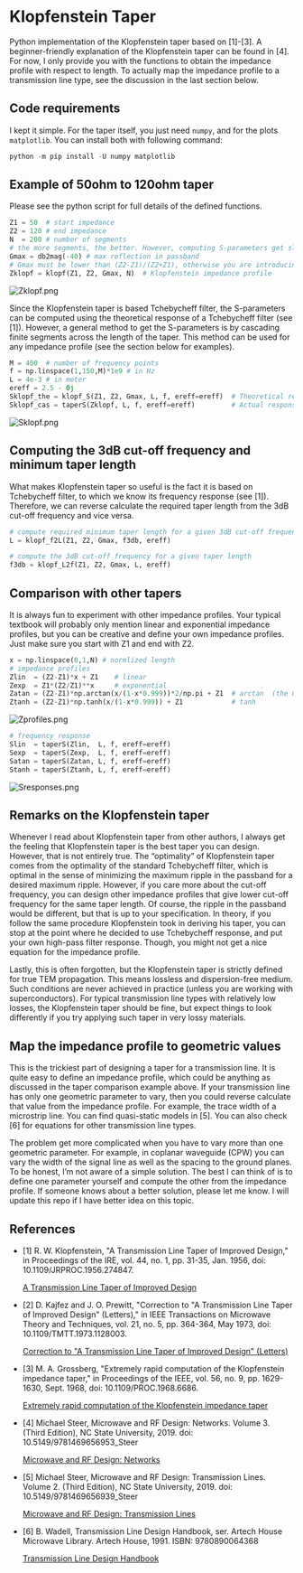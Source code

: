 # Klopfenstein Taper

Python implementation of the Klopfenstein taper based on [1]-[3]. A beginner-friendly explanation of the Klopfenstein taper can be found in [4]. For now, I only provide you with the functions to obtain the impedance profile with respect to length. To actually map the impedance profile to a transmission line type, see the discussion in the last section below.

## Code requirements

I kept it simple. For the taper itself, you just need `numpy`, and for the plots `matplotlib`. You can install both with following command:

```powershell
python -m pip install -U numpy matplotlib
```

## Example of 50ohm to 120ohm taper

Please see the python script for full details of the defined functions.

```python
Z1 = 50  # start impedance
Z2 = 120 # end impedance
N  = 200 # number of segments 
# the more segments, the better. However, computing S-parameters get slower via matrix cascade method.
Gmax = db2mag(-40) # max reflection in passband
# Gmax must be lower than (Z2-Z1)/(Z2+Z1), otherwise you are introducing gain in S11. I will let you think about that!
Zklopf = klopf(Z1, Z2, Gmax, N)  # Klopfenstein impedance profile
```

![Zklopf.png](images/Zklopf.png)

Since the Klopfenstein taper is based Tchebycheff filter, the S-parameters can be computed using the theoretical response of a Tchebycheff filter (see [1]). However, a general method to get the S-parameters is by cascading finite segments across the length of the taper. This method can be used for any impedance profile (see the section below for examples).

```python
M = 400  # number of frequency points
f = np.linspace(1,150,M)*1e9 # in Hz
L = 4e-3 # in meter
ereff = 2.5 - 0j
Sklopf_the = klopf_S(Z1, Z2, Gmax, L, f, ereff=ereff)  # Theoretical response
Sklopf_cas = taperS(Zklopf, L, f, ereff=ereff)         # Actual response of cascade of finite segments
```

![Sklopf.png](images/Sklopf.png)

## Computing the 3dB cut-off frequency and minimum taper length

What makes Klopfenstein taper so useful is the fact it is based on Tchebycheff filter, to which we know its frequency response (see [1]). Therefore, we can reverse calculate the required taper length from the 3dB cut-off frequency and vice versa. 

```python
# compute required minimum taper length for a given 3dB cut-off frequency
L = klopf_f2L(Z1, Z2, Gmax, f3db, ereff)

# compute the 3dB cut-off frequency for a given taper length
f3db = klopf_L2f(Z1, Z2, Gmax, L, ereff)
```

## Comparison with other tapers

It is always fun to experiment with other impedance profiles. Your typical textbook will probably only mention linear and exponential impedance profiles, but you can be creative and define your own impedance profiles. Just make sure you start with Z1 and end with Z2.

```python
x = np.linspace(0,1,N) # normlized length
# impedance profiles
Zlin  = (Z2-Z1)*x + Z1    # linear
Zexp  = Z1*(Z2/Z1)**x     # exponential
Zatan = (Z2-Z1)*np.arctan(x/(1-x*0.999))*2/np.pi + Z1  # arctan  (the 0.999 is to avoid dividing by zero)
Ztanh = (Z2-Z1)*np.tanh(x/(1-x*0.999)) + Z1            # tanh
```

![Zprofiles.png](images/Zprofiles.png)

```python
# frequency response
Slin  = taperS(Zlin,  L, f, ereff=ereff)
Sexp  = taperS(Zexp,  L, f, ereff=ereff)
Satan = taperS(Zatan, L, f, ereff=ereff)
Stanh = taperS(Ztanh, L, f, ereff=ereff)
```

![Sresponses.png](images/Sresponses.png)

## Remarks on the Klopfenstein taper

Whenever I read about Klopfenstein taper from other authors, I always get the feeling that Klopfenstein taper is the best taper you can design. However, that is not entirely true. The “optimality” of Klopfenstein taper comes from the optimality of the standard Tchebycheff filter, which is optimal in the sense of minimizing the maximum ripple in the passband for a desired maximum ripple. However, if you care more about the cut-off frequency, you can design other impedance profiles that give lower cut-off frequency for the same taper length. Of course, the ripple in the passband would be different, but that is up to your specification. In theory, if you follow the same procedure Klopfenstein took in deriving his taper, you can stop at the point where he decided to use Tchebycheff response, and put your own high-pass filter response. Though, you might not get a nice equation for the impedance profile.

Lastly, this is often forgotten, but the Klopfenstein taper is strictly defined for true TEM propagation. This means lossless and dispersion-free medium. Such conditions are never achieved in practice (unless you are working with superconductors). For typical transmission line types with relatively low losses, the Klopfenstein taper should be fine, but expect things to look differently if you try applying such taper in very lossy materials.

## Map the impedance profile to geometric values

This is the trickiest part of designing a taper for a transmission line. It is quite easy to define an impedance profile, which could be anything as discussed in the taper comparison example above. If your transmission line has only one geometric parameter to vary, then you could reverse calculate that value from the impedance profile. For example, the trace width of a microstrip line. You can find quasi-static models in [5]. You can also check [6] for equations for other transmission line types.

The problem get more complicated when you have to vary more than one geometric parameter. For example, in coplanar waveguide (CPW) you can vary the width of the signal line as well as the spacing to the ground planes. To be honest, I’m not aware of a simple solution. The best I can think of is to define one parameter yourself and compute the other from the impedance profile. If someone knows about a better solution, please let me know. I will update this repo if I have better idea on this topic.

## References

- [1] R. W. Klopfenstein, "A Transmission Line Taper of Improved Design," in Proceedings of the IRE, vol. 44, no. 1, pp. 31-35, Jan. 1956, doi: 10.1109/JRPROC.1956.274847.
    
    [A Transmission Line Taper of Improved Design](https://ieeexplore.ieee.org/document/4051841)
    
- [2] D. Kajfez and J. O. Prewitt, "Correction to "A Transmission Line Taper of Improved Design" (Letters)," in IEEE Transactions on Microwave Theory and Techniques, vol. 21, no. 5, pp. 364-364, May 1973, doi: 10.1109/TMTT.1973.1128003.
    
    [Correction to "A Transmission Line Taper of Improved Design" (Letters)](https://ieeexplore.ieee.org/document/1128003)
    
- [3] M. A. Grossberg, "Extremely rapid computation of the Klopfenstein impedance taper," in Proceedings of the IEEE, vol. 56, no. 9, pp. 1629-1630, Sept. 1968, doi: 10.1109/PROC.1968.6686.
    
    [Extremely rapid computation of the Klopfenstein impedance taper](https://ieeexplore.ieee.org/document/1448616)
    
- [4] Michael Steer, Microwave and RF Design: Networks. Volume 3. (Third Edition), NC State University, 2019. doi: 10.5149/9781469656953_Steer
    
    [Microwave and RF Design: Networks](https://doi.org/10.5149/9781469656953_Steer)
    
- [5] Michael Steer, Microwave and RF Design: Transmission Lines. Volume 2. (Third Edition), NC State University, 2019. doi: 10.5149/9781469656939_Steer
    
    [Microwave and RF Design: Transmission Lines](https://doi.org/10.5149/9781469656939_Steer)
    
- [6] B. Wadell, Transmission Line Design Handbook, ser. Artech House Microwave Library. Artech House, 1991. ISBN: 9780890064368
    
    [Transmission Line Design Handbook](https://uk.artechhouse.com/Transmission-Line-Design-Handbook-P684.aspx)
